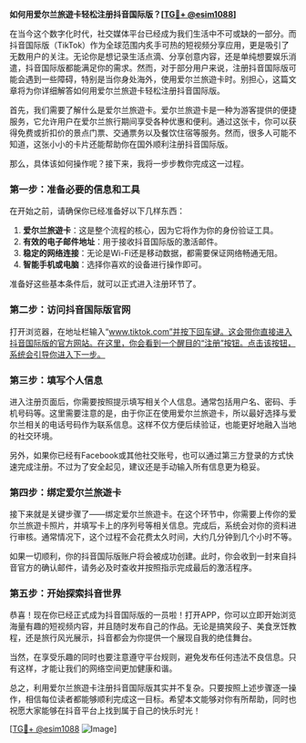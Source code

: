 **如何用爱尔兰旅遊卡轻松注册抖音国际版？[[TG💪+ @esim1088](https://t.me/s/esim1088)]**

在当今这个数字化时代，社交媒体平台已经成为我们生活中不可或缺的一部分。而抖音国际版（TikTok）作为全球范围内炙手可热的短视频分享应用，更是吸引了无数用户的关注。无论你是想记录生活点滴、分享创意内容，还是单纯想要娱乐消遣，抖音国际版都能满足你的需求。然而，对于部分用户来说，注册抖音国际版可能会遇到一些障碍，特别是当你身处海外，使用爱尔兰旅遊卡时。别担心，这篇文章将为你详细解答如何用爱尔兰旅遊卡轻松注册抖音国际版。

首先，我们需要了解什么是爱尔兰旅遊卡。爱尔兰旅遊卡是一种为游客提供的便捷服务，它允许用户在爱尔兰旅行期间享受各种优惠和便利。通过这张卡，你可以获得免费或折扣价的景点门票、交通票务以及餐饮住宿等服务。然而，很多人可能不知道，这张小小的卡片还能帮助你在国外顺利注册抖音国际版。

那么，具体该如何操作呢？接下来，我将一步步教你完成这一过程。

### 第一步：准备必要的信息和工具

在开始之前，请确保你已经准备好以下几样东西：

1. **爱尔兰旅遊卡**：这是整个流程的核心，因为它将作为你的身份验证工具。
2. **有效的电子邮件地址**：用于接收抖音国际版的激活邮件。
3. **稳定的网络连接**：无论是Wi-Fi还是移动数据，都需要保证网络畅通无阻。
4. **智能手机或电脑**：选择你喜欢的设备进行操作即可。

准备好这些基本条件后，就可以正式进入注册环节了。

### 第二步：访问抖音国际版官网

打开浏览器，在地址栏输入“www.tiktok.com”并按下回车键。这会带你直接进入抖音国际版的官方网站。在这里，你会看到一个醒目的“注册”按钮。点击该按钮，系统会引导你进入下一步。

### 第三步：填写个人信息

进入注册页面后，你需要按照提示填写相关个人信息。通常包括用户名、密码、手机号码等。这里需要注意的是，由于你正在使用爱尔兰旅遊卡，所以最好选择与爱尔兰相关的电话号码作为联系信息。这样不仅方便后续验证，也能更好地融入当地的社交环境。

另外，如果你已经有Facebook或其他社交账号，也可以通过第三方登录的方式快速完成注册。不过为了安全起见，建议还是手动输入所有信息更为稳妥。

### 第四步：绑定爱尔兰旅遊卡

接下来就是关键步骤了——绑定爱尔兰旅遊卡。在这个环节中，你需要上传你的爱尔兰旅遊卡照片，并填写卡上的序列号等相关信息。完成后，系统会对你的资料进行审核。通常情况下，这个过程不会花费太久时间，大约几分钟到几个小时不等。

如果一切顺利，你的抖音国际版账户将会被成功创建。此时，你会收到一封来自抖音官方的确认邮件，请务必及时查收并按照指示完成最后的激活程序。

### 第五步：开始探索抖音世界

恭喜！现在你已经正式成为抖音国际版的一员啦！打开APP，你可以立即开始浏览海量有趣的短视频内容，并且随时发布自己的作品。无论是搞笑段子、美食烹饪教程，还是旅行风光展示，抖音都会为你提供一个展现自我的绝佳舞台。

当然，在享受乐趣的同时也要注意遵守平台规则，避免发布任何违法不良信息。只有这样，才能让我们的网络空间更加健康和谐。

总之，利用爱尔兰旅遊卡注册抖音国际版其实并不复杂。只要按照上述步骤逐一操作，相信每位读者都能够顺利完成这一目标。希望本文能够对你有所帮助，同时也祝愿大家能够在抖音平台上找到属于自己的快乐时光！

[[TG💪+ @esim1088](https://t.me/s/esim1088) ![Image](https://i.postimg.cc/4NQfJmqS/Snipaste-2025-05-13-00-14-12.png)]